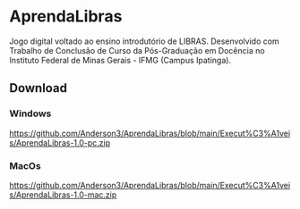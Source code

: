 # AprendaLibras
Jogo digital voltado ao ensino introdutório de LIBRAS. Desenvolvido com Trabalho de Conclusão de Curso da Pós-Graduação em Docência no Instituto Federal de Minas Gerais - IFMG (Campus Ipatinga).

## Download
### Windows 
https://github.com/Anderson3/AprendaLibras/blob/main/Execut%C3%A1veis/AprendaLibras-1.0-pc.zip
### MacOs 
https://github.com/Anderson3/AprendaLibras/blob/main/Execut%C3%A1veis/AprendaLibras-1.0-mac.zip
